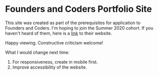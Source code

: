 # Founders and Coders Portfolio Site

 This site was created as part of the prerequisites for application to Founders and Coders. I'm hoping to join the Summer 2020 cohort.
 If you haven't heard of them, here is a <a href="https://foundersandcoders.com">link</a> to their website. 

Happy viewing. Constructive criticism welcome!

What I would change next time:
1. For responsiveness, create in mobile first.
2. Improve accessibility of the website.
